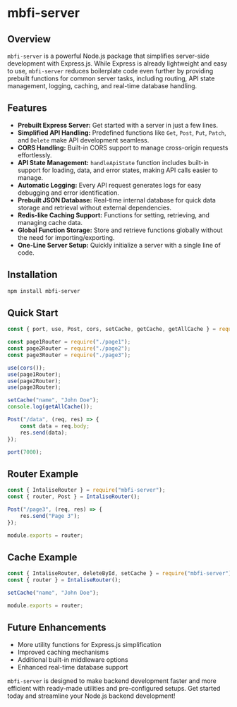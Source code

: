 # mbfi-server

## Overview
`mbfi-server` is a powerful Node.js package that simplifies server-side development with Express.js. While Express is already lightweight and easy to use, `mbfi-server` reduces boilerplate code even further by providing prebuilt functions for common server tasks, including routing, API state management, logging, caching, and real-time database handling.

## Features
- **Prebuilt Express Server:** Get started with a server in just a few lines.
- **Simplified API Handling:** Predefined functions like `Get`, `Post`, `Put`, `Patch`, and `Delete` make API development seamless.
- **CORS Handling:** Built-in CORS support to manage cross-origin requests effortlessly.
- **API State Management:** `handleApiState` function includes built-in support for loading, data, and error states, making API calls easier to manage.
- **Automatic Logging:** Every API request generates logs for easy debugging and error identification.
- **Prebuilt JSON Database:** Real-time internal database for quick data storage and retrieval without external dependencies.
- **Redis-like Caching Support:** Functions for setting, retrieving, and managing cache data.
- **Global Function Storage:** Store and retrieve functions globally without the need for importing/exporting.
- **One-Line Server Setup:** Quickly initialize a server with a single line of code.

## Installation
```sh
npm install mbfi-server
```

## Quick Start
```javascript
const { port, use, Post, cors, setCache, getCache, getAllCache } = require("mbfi-server");

const page1Router = require("./page1");
const page2Router = require("./page2");
const page3Router = require("./page3");

use(cors());
use(page1Router);
use(page2Router);
use(page3Router);

setCache("name", "John Doe");
console.log(getAllCache());

Post("/data", (req, res) => {
    const data = req.body;
    res.send(data);
});

port(7000);
```

## Router Example
```javascript
const { IntaliseRouter } = require("mbfi-server");
const { router, Post } = IntaliseRouter();

Post("/page3", (req, res) => {
    res.send("Page 3");
});

module.exports = router;
```

## Cache Example
```javascript
const { IntaliseRouter, deleteById, setCache } = require("mbfi-server");
const { router } = IntaliseRouter();

setCache("name", "John Doe");

module.exports = router;
```

## Future Enhancements
- More utility functions for Express.js simplification
- Improved caching mechanisms
- Additional built-in middleware options
- Enhanced real-time database support

`mbfi-server` is designed to make backend development faster and more efficient with ready-made utilities and pre-configured setups. Get started today and streamline your Node.js backend development!

